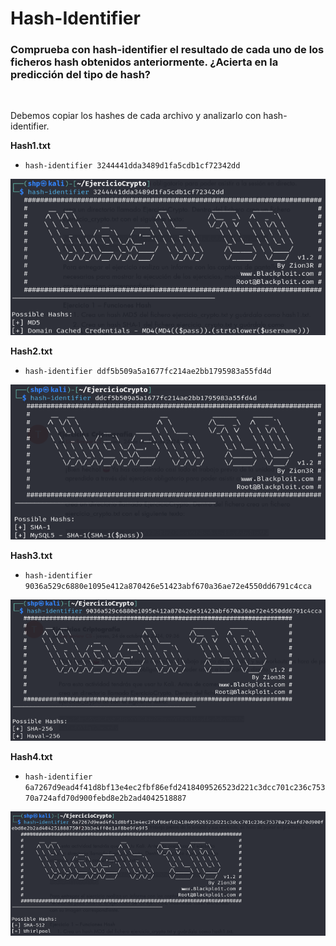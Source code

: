 <h1>Hash-Identifier</h1>

<h3>Comprueba con hash-identifier el resultado de cada uno de los ficheros hash obtenidos anteriormente. ¿Acierta en la predicción del tipo de hash?</h3>

<br>

Debemos copiar los hashes de cada archivo y analizarlo con hash-identifier.

**Hash1.txt**
- `hash-identifier 3244441dda3489d1fa5cdb1cf72342dd`

 <img src="src/identifier1.png" alt="identifier" width="570" />

**Hash2.txt**
- `hash-identifier ddf5b509a5a1677fc214ae2bb1795983a55fd4d`

 <img src="src/identifier2.png" alt="identifier" width="570" />

**Hash3.txt**
- `hash-identifier 9036a529c6880e1095e412a870426e51423abf670a36ae72e4550dd6791c4cca`

 <img src="src/identifier3.png" alt="identifier" width="570" />

**Hash4.txt**
- `hash-identifier 6a7267d9ead4f41d8bf13e4ec2fbf86efd2418409526523d221c3dcc701c236c75370a724afd70d900febd8e2b2ad4042518887`

 <img src="src/4.png" alt="identifier" width="600" />
